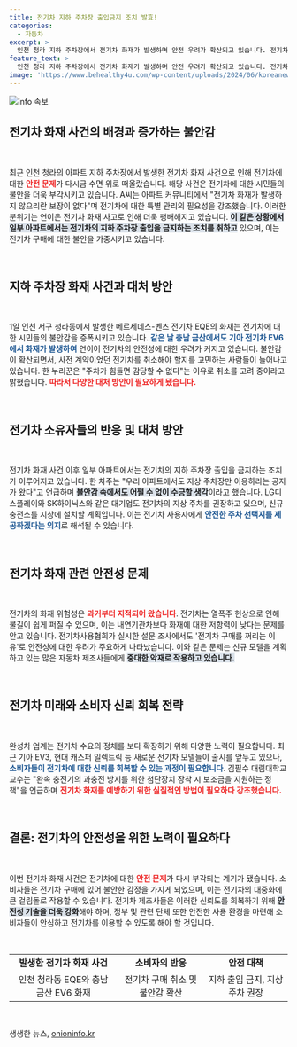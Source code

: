 ```yaml
---
title: 전기차 지하 주차장 출입금지 조치 발효!
categories:
  - 자동차
excerpt: >
  인천 청라 지하 주차장에서 전기차 화재가 발생하며 안전 우려가 확산되고 있습니다. 전기차 소유자들은 지하 출입 금지와 지상 주차 권고에 불안감을 느끼며, 구매를 고민하는 목소리가 커지고 있습니다. 전기차의 안전성이 재조명되는 가운데, 대중은 과연 어떻게 대응할 것인가?
feature_text: >
  인천 청라 지하 주차장에서 전기차 화재가 발생하며 안전 우려가 확산되고 있습니다. 전기차 소유자들은 지하 출입 금지와 지상 주차 권고에 불안감을 느끼며, 구매를 고민하는 목소리가 커지고 있습니다. 전기차의 안전성이 재조명되는 가운데, 대중은 과연 어떻게 대응할 것인가?
image: 'https://www.behealthy4u.com/wp-content/uploads/2024/06/koreanews.jpg'
---
```


<p><img src="https://www.behealthy4u.com/wp-content/uploads/2024/06/koreanews.jpg" alt="info 속보" /></p>

<h2 data-ke-size="size26">전기차 화재 사건의 배경과 증가하는 불안감</h2>

<p data-ke-size="size16">&nbsp;</p>

<p>최근 인천 청라의 아파트 지하 주차장에서 발생한 전기차 화재 사건으로 인해 전기차에 대한 <b><span style="color: #ee2323;">안전 문제</span></b>가 다시금 수면 위로 떠올랐습니다. 해당 사건은 전기차에 대한 시민들의 불안을 더욱 부각시키고 있습니다. A씨는 아파트 커뮤니티에서 "전기차 화재가 발생하지 않으리란 보장이 없다"며 전기차에 대한 특별 관리의 필요성을 강조했습니다. 이러한 분위기는 연이은 전기차 화재 사고로 인해 더욱 팽배해지고 있습니다. <b><span style="background-color: #21538527;">이 같은 상황에서 일부 아파트에서는 전기차의 지하 주차장 출입을 금지하는 조치를 취하고</span></b> 있으며, 이는 전기차 구매에 대한 불안을 가중시키고 있습니다. </p>

<p data-ke-size="size16">&nbsp;</p>

<h2 data-ke-size="size26">지하 주차장 화재 사건과 대처 방안</h2>

<p data-ke-size="size16">&nbsp;</p>

<p>1일 인천 서구 청라동에서 발생한 메르세데스-벤츠 전기차 EQE의 화재는 전기차에 대한 시민들의 불안감을 증폭시키고 있습니다. <b><span style="color: #1a5490;">같은 날 충남 금산에서도 기아 전기차 EV6에서 화재가 발생하여</span></b> 연이어 전기차의 안전성에 대한 우려가 커지고 있습니다. 불안감이 확산되면서, 사전 계약이었던 전기차를 취소해야 할지를 고민하는 사람들이 늘어나고 있습니다. 한 누리꾼은 "주차가 힘들면 감당할 수 없다"는 이유로 취소를 고려 중이라고 밝혔습니다. <b><span style="color: #ee2323;">따라서 다양한 대처 방안이 필요하게 됐습니다.</span></b></p>

<p data-ke-size="size16">&nbsp;</p>

<h2 data-ke-size="size26">전기차 소유자들의 반응 및 대처 방안</h2>

<p data-ke-size="size16">&nbsp;</p>

<p>전기차 화재 사건 이후 일부 아파트에서는 전기차의 지하 주차장 출입을 금지하는 조치가 이루어지고 있습니다. 한 차주는 "우리 아파트에서도 지상 주차장만 이용하라는 공지가 왔다"고 언급하며 <b><span style="background-color: #21538527;">불안감 속에서도 어쩔 수 없이 수긍할 생각</span></b>이라고 했습니다. LG디스플레이와 SK하이닉스와 같은 대기업도 전기차의 지상 주차를 권장하고 있으며, 신규 충전소를 지상에 설치할 계획입니다. 이는 전기차 사용자에게 <b><span style="color: #1a5490;">안전한 주차 선택지를 제공하겠다는 의지</span></b>로 해석될 수 있습니다.</p>

<p data-ke-size="size16">&nbsp;</p>

<h2 data-ke-size="size26">전기차 화재 관련 안전성 문제</h2>

<p data-ke-size="size16">&nbsp;</p>

<p>전기차의 화재 위험성은 <b><span style="color: #ee2323;">과거부터 지적되어 왔습니다</span></b>. 전기차는 열폭주 현상으로 인해 불길이 쉽게 퍼질 수 있으며, 이는 내연기관차보다 화재에 대한 저항력이 낮다는 문제를 안고 있습니다. 전기차사용협회가 실시한 설문 조사에서도 '전기차 구매를 꺼리는 이유'로 안전성에 대한 우려가 주요하게 나타났습니다. 이와 같은 문제는 신규 모델을 계획하고 있는 많은 자동차 제조사들에게 <b><span style="background-color: #21538527;">중대한 악재로 작용하고 있습니다.</span></b> </p>

<p data-ke-size="size16">&nbsp;</p>

<h2 data-ke-size="size26">전기차 미래와 소비자 신뢰 회복 전략</h2>

<p data-ke-size="size16">&nbsp;</p>

<p>완성차 업계는 전기차 수요의 정체를 보다 확장하기 위해 다양한 노력이 필요합니다. 최근 기아 EV3, 현대 캐스퍼 일렉트릭 등 새로운 전기차 모델들이 출시를 앞두고 있으나, <b><span style="color: #1a5490;">소비자들이 전기차에 대한 신뢰를 회복할 수 있는 과정이 필요합니다</span></b>. 김필수 대림대학교 교수는 "완속 충전기의 과충전 방지를 위한 첨단장치 장착 시 보조금을 지원하는 정책"을 언급하며 <b><span style="color: #ee2323;">전기차 화재를 예방하기 위한 실질적인 방법이 필요하다 강조했습니다.</span></b> </p>

<p data-ke-size="size16">&nbsp;</p>

<h2 data-ke-size="size26">결론: 전기차의 안전성을 위한 노력이 필요하다</h2>

<p data-ke-size="size16">&nbsp;</p>

<p>이번 전기차 화재 사건은 전기차에 대한 <b><span style="color: #ee2323;">안전 문제</span></b>가 다시 부각되는 계기가 됐습니다. 소비자들은 전기차 구매에 있어 불안한 감정을 가지게 되었으며, 이는 전기차의 대중화에 큰 걸림돌로 작용할 수 있습니다. 전기차 제조사들은 이러한 신뢰도를 회복하기 위해 <b><span style="background-color: #21538527;">안전성 기술을 더욱 강화</span></b>해야 하며, 정부 및 관련 단체 또한 안전한 사용 환경을 마련해 소비자들이 안심하고 전기차를 이용할 수 있도록 해야 할 것입니다. </p>

<p data-ke-size="size16">&nbsp;</p>

<table style="width: 100%; border-collapse: collapse;">
<tr>
<td style="text-align: center; height: 17px;"><b>발생한 전기차 화재 사건</b></td>
<td style="text-align: center; height: 17px;"><b>소비자의 반응</b></td>
<td style="text-align: center; height: 17px;"><b>안전 대책</b></td>
</tr>
<tr>
<td style="text-align: center; height: 17px;">인천 청라동 EQE와 충남 금산 EV6 화재</td>
<td style="text-align: center; height: 17px;">전기차 구매 취소 및 불안감 확산</td>
<td style="text-align: center; height: 17px;">지하 출입 금지, 지상 주차 권장</td>
</tr>
</table>

<p data-ke-size="size16">&nbsp;</p>
생생한 뉴스, <a href="https://onioninfo.kr" rel="dofollow">onioninfo.kr</a>


